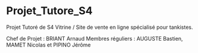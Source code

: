 # Projet_Tutore_S4

Projet Tutoré de S4
Vitrine / Site de vente en ligne spécialisé pour tankistes.

Chef de Projet : BRIANT Arnaud
Membres réguliers : AUGUSTE Bastien, MAMET Nicolas et PIPINO Jérôme

